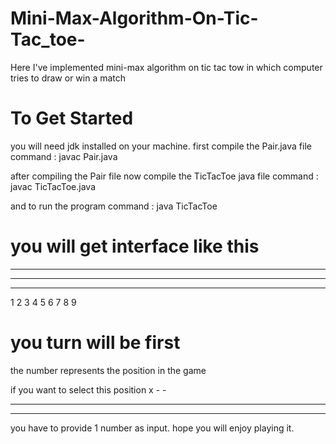 # Mini-Max-Algorithm-On-Tic-Tac_toe-
Here I've implemented mini-max algorithm on tic tac tow in which computer tries to draw or win a match

# To Get Started 
you will need jdk installed on your machine.
first compile the Pair.java file 
command : javac Pair.java

after compiling the Pair file
now compile the TicTacToe java file
command : javac TicTacToe.java

and to run the program
command : java TicTacToe

# you will get interface like this
- - -
- - -
- - -
1 2 3
4 5 6
7 8 9

# you turn will be first
the number represents the position in the game

if you want to select this position
x - -
- - -
- - -

you have to provide 1 number as input.
hope you will enjoy playing it.
